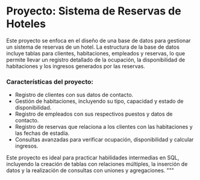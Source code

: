 # Proyecto: Sistema de Reservas de Hoteles

Este proyecto se enfoca en el diseño de una base de datos para gestionar un sistema de reservas de un hotel. La estructura de la base de datos incluye tablas para clientes, habitaciones, empleados y reservas, lo que permite llevar un registro detallado de la ocupación, la disponibilidad de habitaciones y los ingresos generados por las reservas.

### Características del proyecto:
- Registro de clientes con sus datos de contacto.
- Gestión de habitaciones, incluyendo su tipo, capacidad y estado de disponibilidad.
- Registro de empleados con sus respectivos puestos y datos de contacto.
- Registro de reservas que relaciona a los clientes con las habitaciones y las fechas de estadía.
- Consultas avanzadas para verificar ocupación, disponibilidad y calcular ingresos.

Este proyecto es ideal para practicar habilidades intermedias en SQL, incluyendo la creación de tablas con relaciones múltiples, la inserción de datos y la realización de consultas con uniones y agregaciones.
"""
